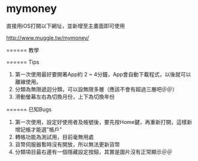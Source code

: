 mymoney
=======

直接用iOS打開以下網址，並新增至主畫面即可使用

http://www.muggle.tw/mymoney/

======
教學


======
Tips

1. 第一次使用最好要開著App約 2 ~ 4分鐘，App會自動下載程式，以後就可以離線使用。
2. 分類為無限遞迴分類，可以設無限多層（應該不會有超過三層吧＠＠）
3. 滑動螢幕左右為切換月份，上下為切換年份

======
已知Bugs

1. 第一次使用，設定好使用者及帳號後，要先按Home鍵，再重新打開，這樣新增記帳才能選"帳戶"
2. 轉帳功能為測試用，目前毫無用處
3. 貨幣伺服器暫時沒有開放，所以無法更新貨幣
4. 分類項目最右邊有一個隱藏設定按鈕，其實是圖片沒有正常顯示＠＠
